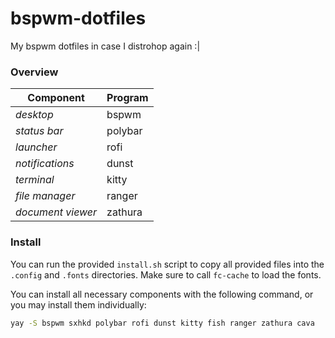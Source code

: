 # bspwm-dotfiles
My bspwm dotfiles in case I distrohop again :|

### Overview
| Component         | Program |
| ----------------- | ------- |
| *desktop*         | bspwm   |
| *status bar*      | polybar |
| *launcher*        | rofi    |
| *notifications*   | dunst   |
| *terminal*        | kitty   |
| *file manager*    | ranger  |
| *document viewer* | zathura |

### Install

You can run the provided `install.sh` script to copy all provided files into the `.config` and `.fonts` directories. Make sure to call `fc-cache` to load the fonts.

You can install all necessary components with the following command, or you may install them individually:
```bash
yay -S bspwm sxhkd polybar rofi dunst kitty fish ranger zathura cava  
```
